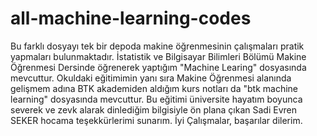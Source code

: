 # all-machine-learning-codes
Bu farklı dosyayı tek bir depoda makine öğrenmesinin çalışmaları pratik yapmaları bulunmaktadır. 
İstatistik ve Bilgisayar Bilimleri Bölümü Makine Öğrenmesi Dersinde öğrenerek yaptığım "Machine Learing" dosyasında mevcuttur. 
Okuldaki eğitimimin yanı sıra Makine Öğrenmesi alanında gelişmem adına BTK akademiden aldığım kurs notları da "btk machine learning" dosyasında mevcuttur. Bu eğitimi üniversite hayatım boyunca severek ve zevk alarak dinlediğim bilgisiyle ön plana çıkan Sadi Evren SEKER hocama teşekkürlerimi sunarım. İyi Çalışmalar, başarılar dilerim.

